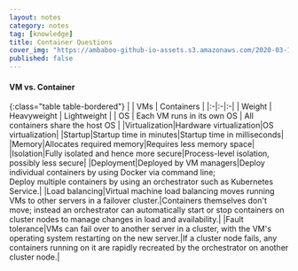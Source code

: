 ```yaml
---
layout: notes
category: notes
tag: [knowledge]
title: Container Questions
cover_img: "https://ambaboo-github-io-assets.s3.amazonaws.com/2020-03-10-container-questions-cover.png"
published: false
---
```


#### VM vs. Container

{:class="table table-bordered"}
| | VMs | Containers |
|:-|:-|:-|
| Weight | Heavyweight | Lightweight |
| OS | Each VM runs in its own OS | All containers share the host OS |
|Virtualization|Hardware virtualization|OS virtualization|
|Startup|Startup time in minutes|Startup time in milliseconds|
|Memory|Allocates required memory|Requires less memory space|
|Isolation|Fully isolated and hence more secure|Process-level isolation, possibly less secure|
|Deployment|Deployed by VM managers|Deploy individual containers by using Docker via command line; <br>Deploy multiple containers by using an orchestrator such as Kubernetes Service.|
|Load balancing|Virtual machine load balancing moves running VMs to other servers in a failover cluster.|Containers themselves don't move; instead an orchestrator can automatically start or stop containers on cluster nodes to manage changes in load and availability.|
|Fault tolerance|VMs can fail over to another server in a cluster, with the VM's operating system restarting on the new server.|If a cluster node fails, any containers running on it are rapidly recreated by the orchestrator on another cluster node.|